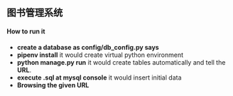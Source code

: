 ## 图书管理系统

#### How to run it

- **create a database as config/db_config.py says**
- **pipenv install** 				it would create virtual python environment
- **python manage.py run**  		it would create tables automatically and tell the **URL**.
- **execute .sql at mysql console**	it would insert initial data
- **Browsing the given URL**
